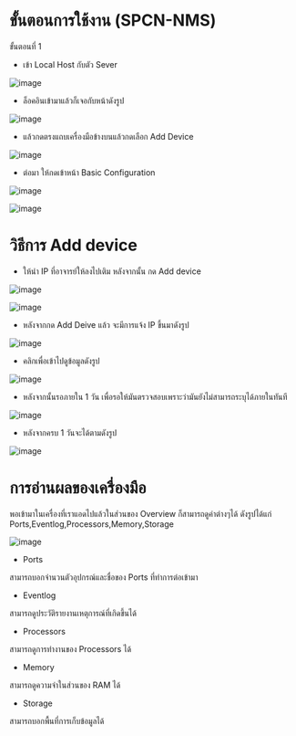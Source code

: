 # ขั้นตอนการใช้งาน (SPCN-NMS)

ขั้นตอนที่ 1
 
- เข้า Local Host กับตัว Sever 

![image](https://user-images.githubusercontent.com/117635686/210507928-41fc3f3a-35a5-43e7-9b21-079cd419e863.png)

- ล็อคอินเข้ามาแล้วก็เจอกับหน้าดังรูป

![image](https://user-images.githubusercontent.com/117635686/210508426-e99621b6-9c61-457d-acb5-a428c9a86c82.png)

- แล้วกดตรงแถบเครื่องมือข้างบนแล้วกดเลือก Add Device

![image](https://user-images.githubusercontent.com/117635686/210508646-14af7521-8bc7-4178-b625-3720085bb463.png)

- ต่อมา ให้กดเข้าหน้า Basic Configuration

![image](https://user-images.githubusercontent.com/117635686/210508835-4a5cea6f-70bc-45ac-8cec-a729fed27930.png)

![image](https://user-images.githubusercontent.com/117635686/210509070-3d1be511-615b-43dd-8ffa-6d0ec4d8aa69.png)
# วิธีการ Add device

- ให้นำ IP ที่อาจารย์ให้ลงไปเติม หลังจากนั้น กด Add device

![image](https://user-images.githubusercontent.com/117635686/210510698-7ef57202-1af9-4b51-ac2a-c5c8425c1f5f.png)

![image](https://user-images.githubusercontent.com/117635686/210509352-650adbf0-f093-46f5-9a69-afb2e6f61b5b.png)

- หลังจากกด Add Deive แล้ว จะมีการแจ้ง IP ขึ้นมาดังรูป

![image](https://user-images.githubusercontent.com/117635686/210509660-2eb636d3-6413-4001-ab0e-24a5ba4e69dd.png)

- คลิกเพื่อเข้าไปดูข้อมูลดังรูป

![image](https://user-images.githubusercontent.com/117635686/210509885-a554c116-a047-4f17-a86b-577347304cd6.png)

- หลังจากนั้นรอภายใน 1 วัน เพื่อรอให้มันตรวจสอบเพราะว่ามันยังไม่สามารถระบุได้ภายในทันที

![image](https://user-images.githubusercontent.com/117635686/210510186-b2e6c0e1-8da1-44c5-b49f-6e372c28d0d9.png)

- หลังจากครบ 1 วันจะได้ตามดังรูป

![image](https://user-images.githubusercontent.com/117635686/210831155-fe086e22-ff10-48b7-9a4a-63564325947c.png)

# การอ่านผลของเครื่องมือ

พอเข้ามาในเครื่องที่เราแอดไปแล้วในส่วนของ Overview ก็สามารถดูค่าต่างๆได้ ดังรูปได้แก่ Ports,Eventlog,Processors,Memory,Storage

![image](https://user-images.githubusercontent.com/117635686/210832336-4e51b4ae-28f8-4dc7-9149-54a9ee42dd31.png)

  - Ports

สามารถบอกจำนวนตัวอุปกรณ์และชื่อของ Ports ที่ทำการต่อเข้ามา  
  
  - Eventlog

สามารถดูประวัติรายงานเหตุการณ์ที่เกิดขึ้นได้

  - Processors

สามารถดูการทำงานของ Processors ได้
 
  - Memory

สามารถดูความจำในส่วนของ RAM ได้

  - Storage

สามารถบอกพื้นที่การเก็บข้อมูลได้ 

